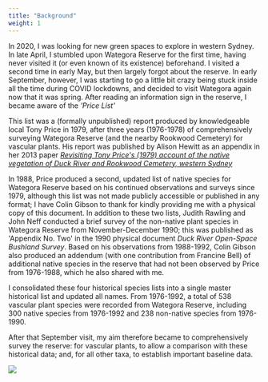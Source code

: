 ```yaml
---
title: "Background"
weight: 1
---
```


In 2020, I was looking for new green spaces to explore in western Sydney. In late April, I stumbled upon Wategora Reserve for the first time, having never visited it (or even known of its existence) beforehand. I visited a second time in early May, but then largely forgot about the reserve. In early September, however, I was starting to go a little bit crazy being stuck inside all the time during COVID lockdowns, and decided to visit Wategora again now that it was spring. After reading an information sign in the reserve, I became aware of the *'Price List'*

This list was a (formally unpublished) report produced by knowledgeable local Tony Price in 1979, after three years (1976-1978) of comprehensively surveying Wategora Reserve (and the nearby Rookwood Cemetery) for vascular plants. His report was published by Alison Hewitt as an appendix in her 2013 paper [*Revisiting Tony Price's (1979) account of the native vegetation of Duck River and Rookwood Cemetery, western Sydney*](2013_duck_river_hewitt.pdf)

In 1988, Price produced a second, updated list of native species for Wategora Reserve based on his continued observations and surveys since 1979, although this list was not made publicly accessible or published in any format; I have Colin Gibson to thank for kindly providing me with a physical copy of this document. In addition to these two lists, Judith Rawling and John Neff conducted a brief survey of the non-native plant species in Wategora Reserve from November-December 1990; this was published as 'Appendix No. Two' in the 1990 physical document *Duck River Open-Space Bushland Survey*. Based on his observations from 1988-1992, Colin Gibson also produced an addendum (with one contribution from Francine Bell) of additional native species in the reserve that had not been observed by Price from 1976-1988, which he also shared with me. 

I consolidated these four historical species lists into a single master historical list and updated all names. From 1976-1992, a total of 538 vascular plant species were recorded from Wategora Reserve, including 300 native species from 1976-1992 and 238 non-native species from 1976-1990. 

After that September visit, my aim therefore became to comprehensively survey the reserve: for vascular plants, to allow a comparison with these historical data; and, for all other taxa, to establish important baseline data.

![](pricebench.png)